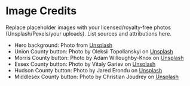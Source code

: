 # Image Credits
Replace placeholder images with your licensed/royalty‑free photos (Unsplash/Pexels/your uploads).
List sources and attributions here.

- Hero background: Photo from [Unsplash](https://unsplash.com/photos/d24dbb6b0267)
- Union County button: Photo by Oleksii Topolianskyi on [Unsplash](https://unsplash.com/photos/-oWyJoSqBRM)
- Morris County button: Photo by Adam Willoughby-Knox on [Unsplash](https://unsplash.com/photos/_snqARKTgoc)
- Essex County button: Photo by Vitaly Gariev on [Unsplash](https://unsplash.com/photos/l_jWSL6SywM)
- Hudson County button: Photo by Jared Erondu on [Unsplash](https://unsplash.com/photos/j4PaE7E2_Ws)
- Middlesex County button: Photo by Christian Joudrey on [Unsplash](https://unsplash.com/photos/mWRR1xj95hg)

